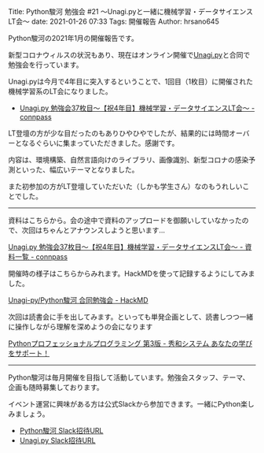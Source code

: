 Title: Python駿河 勉強会 #21 ～Unagi.pyと一緒に機械学習・データサイエンスLT会～
date: 2021-01-26 07:33
Tags: 開催報告
Author: hrsano645

Python駿河の2021年1月の開催報告です。

新型コロナウィルスの状況もあり、現在はオンライン開催で[Unagi.py](https://unagi-py.connpass.com/)と合同で勉強会を行っています。


Unagi.pyは今月で4年目に突入するということで、1回目（1枚目）に開催された機械学習系のLT会になりました。

- [Unagi.py 勉強会37枚目～【祝4年目】機械学習・データサイエンスLT会～ - connpass](https://unagi-py.connpass.com/event/200360/)

LT登壇の方が少な目だったのもありひやひやでしたが、結果的には時間オーバーとなるぐらいに集まっていただきました。感謝です。

内容は、環境構築、自然言語向けのライブラリ、画像識別、新型コロナの感染予測といった、幅広いテーマとなりました。

また初参加の方がLT登壇していただいた（しかも学生さん）なのもうれしいことでした。

---

資料はこちらから。会の途中で資料のアップロードを御願いしていなかったので、次回はちゃんとアナウンスしようと思います…

[Unagi.py 勉強会37枚目～【祝4年目】機械学習・データサイエンスLT会～ - 資料一覧 - connpass](https://unagi-py.connpass.com/event/200360/presentation/)

開催時の様子はこちらからみれます。HackMDを使って記録するようにしてみました。

[Unagi-py/Python駿河 合同勉強会 - HackMD](https://hackmd.io/@pysuruga-unagipy/HkVeLfeCD)


次回は読書会に手を出してみます。といっても単発企画として、読書しつつ一緒に操作しながら理解を深めようの会になります

[Pythonプロフェッショナルプログラミング 第3版 - 秀和システム あなたの学びをサポート！](https://www.shuwasystem.co.jp/book/9784798053820.html)

---

Python駿河は毎月開催を目指して活動しています。勉強会スタッフ、テーマ、企画も随時募集しております。

イベント運営に興味がある方は公式Slackから参加できます。一緒にPython楽しみましょう。

- [Python駿河 Slack招待URL](https://join.slack.com/t/py-suruga/shared_invite/zt-811b9pwj-R_RbCmlTlV4B5iVKxF5gfA)
- [Unagi.py Slack招待URL](https://join.slack.com/t/unagi-py/shared_invite/zt-88t327i8-YHsIV~uWX313LPAaJDR9~Q)
